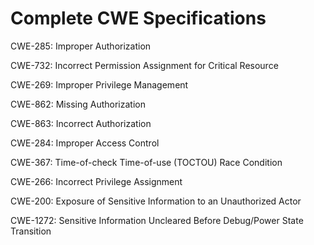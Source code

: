 

# Complete CWE Specifications

CWE-285: Improper Authorization

CWE-732: Incorrect Permission Assignment for Critical Resource

CWE-269: Improper Privilege Management

CWE-862: Missing Authorization

CWE-863: Incorrect Authorization

CWE-284: Improper Access Control

CWE-367: Time-of-check Time-of-use (TOCTOU) Race Condition

CWE-266: Incorrect Privilege Assignment

CWE-200: Exposure of Sensitive Information to an Unauthorized Actor

CWE-1272: Sensitive Information Uncleared Before Debug/Power State Transition